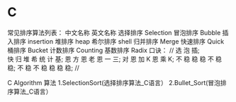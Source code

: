 # C
常见排序算法列表：
中文名称           英文名称
选择排序           Selection
冒泡排序            Bubble
插入排序           insertion
堆排序               heap
希尔排序             shell 
归并排序             Merge
快速排序             Quick
桶排序               Bucket
计数排序             Counting
基数排序             Radix
口诀：
//
选 泡 插;     
快 归 堆 希 统 计 基;
恩 方 恩 老 恩 一 三;
对 恩 加  K 恩 乘  K;
不 稳 稳 稳 不 稳 稳;
不 稳 不 稳 稳 稳 稳;
//

C Algorithm 
算法
1.SelectionSort(选择排序算法_C语言）
2.Bullet_Sort(冒泡排序算法_C语言）
